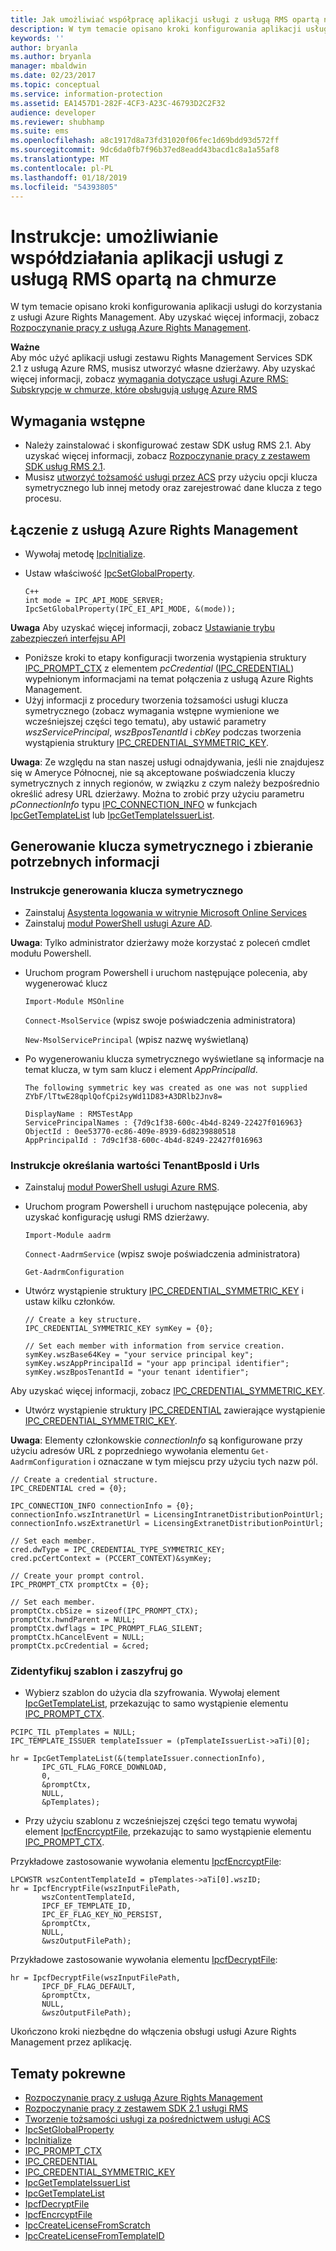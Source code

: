 ```yaml
---
title: Jak umożliwiać współpracę aplikacji usługi z usługą RMS opartą na chmurze | Azure RMS
description: W tym temacie opisano kroki konfigurowania aplikacji usługi do korzystania z usługi Azure Rights Management.
keywords: ''
author: bryanla
ms.author: bryanla
manager: mbaldwin
ms.date: 02/23/2017
ms.topic: conceptual
ms.service: information-protection
ms.assetid: EA1457D1-282F-4CF3-A23C-46793D2C2F32
audience: developer
ms.reviewer: shubhamp
ms.suite: ems
ms.openlocfilehash: a8c1917d8a73fd31020f06fec1d69bdd93d572ff
ms.sourcegitcommit: 9dc6da0fb7f96b37ed8eadd43bacd1c8a1a55af8
ms.translationtype: MT
ms.contentlocale: pl-PL
ms.lasthandoff: 01/18/2019
ms.locfileid: "54393805"
---
```

# <a name="how-to-enable-your-service-application-to-work-with-cloud-based-rms"></a>Instrukcje: umożliwianie współdziałania aplikacji usługi z usługą RMS opartą na chmurze

W tym temacie opisano kroki konfigurowania aplikacji usługi do korzystania z usługi Azure Rights Management. Aby uzyskać więcej informacji, zobacz [Rozpoczynanie pracy z usługą Azure Rights Management](https://technet.microsoft.com/library/jj585016.aspx).

**Ważne**  
Aby móc użyć aplikacji usługi zestawu Rights Management Services SDK 2.1 z usługą Azure RMS, musisz utworzyć własne dzierżawy. Aby uzyskać więcej informacji, zobacz [wymagania dotyczące usługi Azure RMS: Subskrypcje w chmurze, które obsługują usługę Azure RMS](../requirements.md)

## <a name="prerequisites"></a>Wymagania wstępne

-   Należy zainstalować i skonfigurować zestaw SDK usług RMS 2.1. Aby uzyskać więcej informacji, zobacz [Rozpoczynanie pracy z zestawem SDK usług RMS 2.1](getting-started-with-ad-rms-2-0.md).
-   Musisz [utworzyć tożsamość usługi przez ACS](https://msdn.microsoft.com/library/gg185924.aspx) przy użyciu opcji klucza symetrycznego lub innej metody oraz zarejestrować dane klucza z tego procesu.

## <a name="connecting-to-the-azure-rights-management-service"></a>Łączenie z usługą Azure Rights Management

-   Wywołaj metodę [IpcInitialize](https://msdn.microsoft.com/library/jj127295.aspx).
-   Ustaw właściwość [IpcSetGlobalProperty](https://msdn.microsoft.com/library/hh535270.aspx).

        C++
        int mode = IPC_API_MODE_SERVER;
        IpcSetGlobalProperty(IPC_EI_API_MODE, &(mode));


  **Uwaga** Aby uzyskać więcej informacji, zobacz [Ustawianie trybu zabezpieczeń interfejsu API](setting-the-api-security-mode-api-mode.md)


-   Poniższe kroki to etapy konfiguracji tworzenia wystąpienia struktury [IPC\_PROMPT\_CTX](https://msdn.microsoft.com/library/hh535278.aspx) z elementem *pcCredential* ([IPC\_CREDENTIAL](https://msdn.microsoft.com/library/hh535275.aspx)) wypełnionym informacjami na temat połączenia z usługą Azure Rights Management.
-   Użyj informacji z procedury tworzenia tożsamości usługi klucza symetrycznego (zobacz wymagania wstępne wymienione we wcześniejszej części tego tematu), aby ustawić parametry *wszServicePrincipal*, *wszBposTenantId* i *cbKey* podczas tworzenia wystąpienia struktury [IPC\_CREDENTIAL\_SYMMETRIC\_KEY](https://msdn.microsoft.com/library/dn133062.aspx).

**Uwaga**: Ze względu na stan naszej usługi odnajdywania, jeśli nie znajdujesz się w Ameryce Północnej, nie są akceptowane poświadczenia kluczy symetrycznych z innych regionów, w związku z czym należy bezpośrednio określić adresy URL dzierżawy. Można to zrobić przy użyciu parametru *pConnectionInfo* typu [IPC\_CONNECTION\_INFO](https://msdn.microsoft.com/library/hh535274.aspx) w funkcjach [IpcGetTemplateList](https://msdn.microsoft.com/library/hh535267.aspx) lub [IpcGetTemplateIssuerList](https://msdn.microsoft.com/library/hh535266.aspx).

## <a name="generate-a-symmetric-key-and-collect-the-needed-information"></a>Generowanie klucza symetrycznego i zbieranie potrzebnych informacji

### <a name="instructions-to-generate-a-symmetric-key"></a>Instrukcje generowania klucza symetrycznego

-   Zainstaluj [Asystenta logowania w witrynie Microsoft Online Services](https://go.microsoft.com/fwlink/p/?LinkID=286152)
-   Zainstaluj [moduł PowerShell usługi Azure AD](https://bposast.vo.msecnd.net/MSOPMW/8073.4/amd64/AdministrationConfig-en.msi).

**Uwaga**: Tylko administrator dzierżawy może korzystać z poleceń cmdlet modułu Powershell.

- Uruchom program Powershell i uruchom następujące polecenia, aby wygenerować klucz

    `Import-Module MSOnline`

    `Connect-MsolService` (wpisz swoje poświadczenia administratora)

    `New-MsolServicePrincipal` (wpisz nazwę wyświetlaną)

- Po wygenerowaniu klucza symetrycznego wyświetlane są informacje na temat klucza, w tym sam klucz i element *AppPrincipalId*.

      The following symmetric key was created as one was not supplied
      ZYbF/lTtwE28qplQofCpi2syWd11D83+A3DRlb2Jnv8=

      DisplayName : RMSTestApp
      ServicePrincipalNames : {7d9c1f38-600c-4b4d-8249-22427f016963}
      ObjectId : 0ee53770-ec86-409e-8939-6d8239880518
      AppPrincipalId : 7d9c1f38-600c-4b4d-8249-22427f016963


### <a name="instructions-to-find-out-tenantbposid-and-urls"></a>Instrukcje określania wartości **TenantBposId** i **Urls**

-   Zainstaluj [moduł PowerShell usługi Azure RMS](https://technet.microsoft.com/library/jj585012.aspx).
-   Uruchom program Powershell i uruchom następujące polecenia, aby uzyskać konfigurację usługi RMS dzierżawy.

    `Import-Module aadrm`

    `Connect-AadrmService` (wpisz swoje poświadczenia administratora)

    `Get-AadrmConfiguration`


- Utwórz wystąpienie struktury [IPC\_CREDENTIAL\_SYMMETRIC\_KEY](https://msdn.microsoft.com/library/dn133062.aspx) i ustaw kilku członków.

      // Create a key structure.
      IPC_CREDENTIAL_SYMMETRIC_KEY symKey = {0};

      // Set each member with information from service creation.
      symKey.wszBase64Key = "your service principal key";
      symKey.wszAppPrincipalId = "your app principal identifier";
      symKey.wszBposTenantId = "your tenant identifier";


Aby uzyskać więcej informacji, zobacz [IPC\_CREDENTIAL\_SYMMETRIC\_KEY](https://msdn.microsoft.com/library/dn133062.aspx).

-   Utwórz wystąpienie struktury [IPC\_CREDENTIAL](https://msdn.microsoft.com/library/hh535275.aspx) zawierające wystąpienie [IPC\_CREDENTIAL\_SYMMETRIC\_KEY](https://msdn.microsoft.com/library/dn133062.aspx).

**Uwaga**: Elementy członkowskie *connectionInfo* są konfigurowane przy użyciu adresów URL z poprzedniego wywołania elementu `Get-AadrmConfiguration` i oznaczane w tym miejscu przy użyciu tych nazw pól.

    // Create a credential structure.
    IPC_CREDENTIAL cred = {0};

    IPC_CONNECTION_INFO connectionInfo = {0};
    connectionInfo.wszIntranetUrl = LicensingIntranetDistributionPointUrl;
    connectionInfo.wszExtranetUrl = LicensingExtranetDistributionPointUrl;

    // Set each member.
    cred.dwType = IPC_CREDENTIAL_TYPE_SYMMETRIC_KEY;
    cred.pcCertContext = (PCCERT_CONTEXT)&symKey;

    // Create your prompt control.
    IPC_PROMPT_CTX promptCtx = {0};

    // Set each member.
    promptCtx.cbSize = sizeof(IPC_PROMPT_CTX);
    promptCtx.hwndParent = NULL;
    promptCtx.dwflags = IPC_PROMPT_FLAG_SILENT;
    promptCtx.hCancelEvent = NULL;
    promptCtx.pcCredential = &cred;

### <a name="identify-a-template-and-then-encrypt"></a>Zidentyfikuj szablon i zaszyfruj go

-   Wybierz szablon do użycia dla szyfrowania.
    Wywołaj element [IpcGetTemplateList](https://msdn.microsoft.com/library/hh535267.aspx), przekazując to samo wystąpienie elementu [IPC\_PROMPT\_CTX](https://msdn.microsoft.com/library/hh535278.aspx).


~~~
PCIPC_TIL pTemplates = NULL;
IPC_TEMPLATE_ISSUER templateIssuer = (pTemplateIssuerList->aTi)[0];

hr = IpcGetTemplateList(&(templateIssuer.connectionInfo),
       IPC_GTL_FLAG_FORCE_DOWNLOAD,
       0,
       &promptCtx,
       NULL,
       &pTemplates);
~~~


-   Przy użyciu szablonu z wcześniejszej części tego tematu wywołaj element [IpcfEncrcyptFile](https://msdn.microsoft.com/library/dn133059.aspx), przekazując to samo wystąpienie elementu [IPC\_PROMPT\_CTX](https://msdn.microsoft.com/library/hh535278.aspx).

Przykładowe zastosowanie wywołania elementu [IpcfEncrcyptFile](https://msdn.microsoft.com/library/dn133059.aspx):

    LPCWSTR wszContentTemplateId = pTemplates->aTi[0].wszID;
    hr = IpcfEncryptFile(wszInputFilePath,
           wszContentTemplateId,
           IPCF_EF_TEMPLATE_ID,
           IPC_EF_FLAG_KEY_NO_PERSIST,
           &promptCtx,
           NULL,
           &wszOutputFilePath);

Przykładowe zastosowanie wywołania elementu [IpcfDecryptFile](https://msdn.microsoft.com/library/dn133058.aspx):

    hr = IpcfDecryptFile(wszInputFilePath,
           IPCF_DF_FLAG_DEFAULT,
           &promptCtx,
           NULL,
           &wszOutputFilePath);

Ukończono kroki niezbędne do włączenia obsługi usługi Azure Rights Management przez aplikację.

## <a name="related-topics"></a>Tematy pokrewne

* [Rozpoczynanie pracy z usługą Azure Rights Management](https://technet.microsoft.com/library/jj585016.aspx)
* [Rozpoczynanie pracy z zestawem SDK 2.1 usługi RMS](getting-started-with-ad-rms-2-0.md)
* [Tworzenie tożsamości usługi za pośrednictwem usługi ACS](https://msdn.microsoft.com/library/gg185924.aspx)
* [IpcSetGlobalProperty](https://msdn.microsoft.com/library/hh535270.aspx)
* [IpcInitialize](https://msdn.microsoft.com/library/jj127295.aspx)
* [IPC\_PROMPT\_CTX](https://msdn.microsoft.com/library/hh535278.aspx)
* [IPC\_CREDENTIAL](https://msdn.microsoft.com/library/hh535275.aspx)
* [IPC\_CREDENTIAL\_SYMMETRIC\_KEY](https://msdn.microsoft.com/library/dn133062.aspx)
* [IpcGetTemplateIssuerList](https://msdn.microsoft.com/library/hh535266.aspx)
* [IpcGetTemplateList](https://msdn.microsoft.com/library/hh535267.aspx)
* [IpcfDecryptFile](https://msdn.microsoft.com/library/dn133058.aspx)
* [IpcfEncrcyptFile](https://msdn.microsoft.com/library/dn133059.aspx)
* [IpcCreateLicenseFromScratch](https://msdn.microsoft.com/library/hh535256.aspx)
* [IpcCreateLicenseFromTemplateID](https://msdn.microsoft.com/library/hh535257.aspx)
